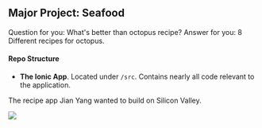 ## Major Project: Seafood

Question for you: What's better than octopus recipe? Answer for you: 8 Different recipes for octopus.

#### Repo Structure
- **The Ionic App**. Located under ```/src```. Contains nearly all code relevant to the application.

The recipe app Jian Yang wanted to build on Silicon Valley.

![](https://hips.hearstapps.com/hmg-prod.s3.amazonaws.com/images/silicon-valley-season-3-jimmy-o-yang-1591792918.jpg?crop=0.656xw:0.984xh;0.202xw,0.00779xh&resize=480:*)
